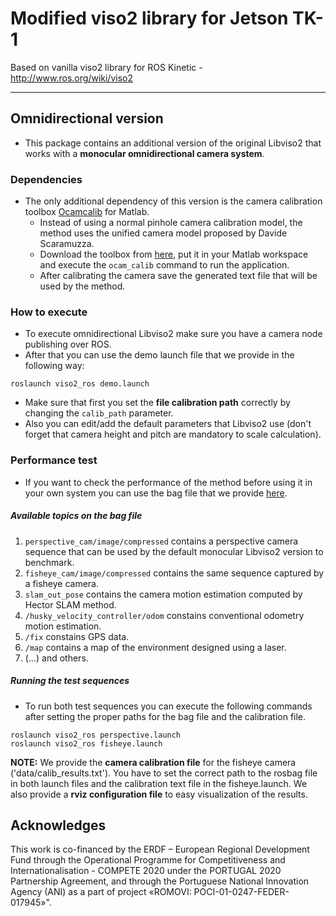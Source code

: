 Modified viso2 library for Jetson TK-1
==========
Based on vanilla viso2 library for ROS Kinetic - http://www.ros.org/wiki/viso2
***

## Omnidirectional version

* This package contains an additional version of the original Libviso2 that works with a **monocular omnidirectional camera system**.

### Dependencies

* The only additional dependency of this version is the camera calibration toolbox [Ocamcalib](https://sites.google.com/site/scarabotix/ocamcalib-toolbox) for Matlab.
  - Instead of using a	 normal pinhole camera calibration model, the method uses the unified camera model proposed by Davide Scaramuzza.
  - Download the toolbox from [here](https://sites.google.com/site/scarabotix/ocamcalib-toolbox/ocamcalib-toolbox-download-page), put it in your Matlab workspace and execute the `ocam_calib` command to run the application.
  - After calibrating the camera save the generated text file that will be used by the method.

### How to execute

* To execute omnidirectional Libviso2 make sure you have a camera node publishing over ROS.
* After that you can use the demo launch file that we provide in the following way:
```
roslaunch viso2_ros demo.launch
```
* Make sure that first you set the **file calibration path** correctly by changing the `calib_path` parameter.
* Also you can edit/add the default parameters that Libviso2 use (don't forget that camera height and pitch are mandatory to scale calculation).

### Performance test

* If you want to check the performance of the method before using it in your own system you can use the bag file that we provide [here](https://drive.google.com/file/d/1FfBOMPrdk-uqLeNm3NNGXJQxdkKqgUfI/view?usp=sharing).

##### Available topics on the bag file
1. `perspective_cam/image/compressed` contains a perspective camera sequence that can be used by the default monocular Libviso2 version to benchmark.
2. `fisheye_cam/image/compressed` contains the same sequence captured by a fisheye camera.
3. `slam_out_pose` contains the camera motion estimation computed by Hector SLAM method.
4. `/husky_velocity_controller/odom` constains conventional odometry motion estimation.
5. `/fix` constains GPS data.
6. `/map` contains a map of the environment designed using a laser.
7. (...) and others.

##### Running the test sequences

* To run both test sequences you can execute the following commands after setting the proper paths for the bag file and the calibration file.
```
roslaunch viso2_ros perspective.launch
roslaunch viso2_ros fisheye.launch
```
**NOTE:** We provide the **camera calibration file** for the fisheye camera ('data/calib_results.txt'). You have to set the correct path to the rosbag file in both launch files and the calibration text file in the fisheye.launch. 
We also provide a **rviz configuration file** to easy visualization of the results.

## Acknowledges

This work is co-financed by the ERDF – European Regional Development Fund through the Operational Programme for Competitiveness and Internationalisation - COMPETE 2020 under the PORTUGAL 2020 Partnership Agreement, and through the Portuguese National Innovation Agency (ANI) as a part of project «ROMOVI: POCI-01-0247-FEDER-017945»".
